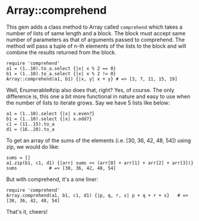 Array::comprehend
=======================================

This gem adds a class method to Array called `comprehend` which takes a number of lists of same length and a block. The block must accept same number of parameters as that of arguments passed to comprehend. The method will pass a tuple of n-th elements of the lists to the block and will combine the results returned from the block.


    require 'comprehend'
    a1 = (1..10).to_a.select {|x| x % 2 == 0}
    b1 = (1..10).to_a.select {|x| x % 2 != 0}
    Array::comprehend(a1, b1) {|x, y| x + y} # => [3, 7, 11, 15, 19]

Well, Enumerable#zip also does that, right? Yes, of course. The only difference is, this one a bit more functional in nature and easy to use when the number of lists to iterate grows. Say we have 5 lists like below:

	a1 = (1..10).select {|x| x.even?}
	b1 = (1..10).select {|x| x.odd?}
	c1 = (11..15).to_a
	d1 = (16..20).to_a

To get an array of the sums of the elements (i.e. [30, 36, 42, 48, 54]) using zip, we would do like:
	
	sums = []
	a1.zip(b1, c1, d1) {|arr| sums << (arr[0] + arr[1] + arr[2] + arr[3])}		
	sums			# => [30, 36, 42, 48, 54]

But with comprehend, it's a one liner:

	require 'comprehend'
	Array.comprehend(a1, b1, c1, d1) {|p, q, r, s| p + q + r + s}	# => [30, 36, 42, 48, 54]

That's it, cheers!
